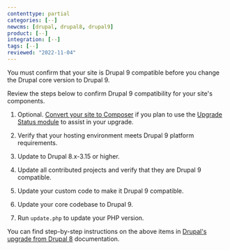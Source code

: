 ```yaml
---
contenttype: partial
categories: [--]
newcms: [drupal, drupal8, drupal9]
product: [--]
integration: [--]
tags: [--]
reviewed: "2022-11-04"
---
```


You must confirm that your site is Drupal 9 compatible before you change the Drupal core version to Drupal 9.
 
Review the steps below to confirm Drupal 9 compatibility for your site's components.

1. Optional. [Convert your site to Composer](/guides/composer-convert) if you plan to use the [Upgrade Status module](https://www.drupal.org/project/upgrade_status/) to assist in your upgrade.

1. Verify that your hosting environment meets Drupal 9 platform requirements.

1. Update to Drupal 8.x-3.15 or higher.

1. Update all contributed projects and verify that they are Drupal 9 compatible.

1. Update your custom code to make it Drupal 9 compatible.

1. Update your core codebase to Drupal 9.

1. Run `update.php` to update your PHP version.

You can find step-by-step instructions on the above items in [Drupal's upgrade from Drupal 8](https://www.drupal.org/docs/upgrading-drupal/drupal-8-and-higher) documentation.